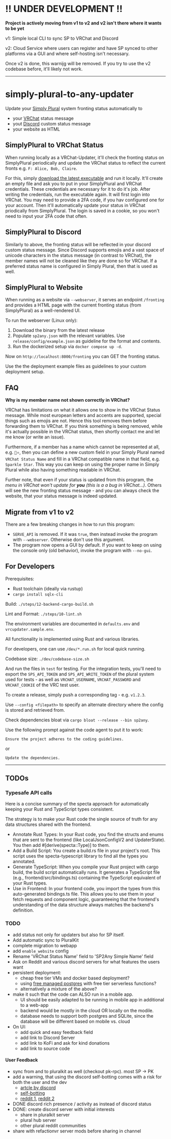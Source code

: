 # !! UNDER DEVELOPMENT !!
**Project is actively moving from v1 to v2 and v2 isn't there where it wants to be yet**

v1: Simple local CLI to sync SP to VRChat and Discord

v2: Cloud Service where users can register and have SP synced to other platforms via a GUI and where self-hosting isn't necessary.

Once v2 is done, this warnijg will be removed. If you try to use the v2 codebase before, it'll likely not work.

----

# simply-plural-to-any-updater

Update your [Simply Plural](https://apparyllis.com/) system fronting status automatically to
* your [VRChat](https://hello.vrchat.com/) status message
* yout [Discord](https://discord.com) custom status message
* your website as HTML

## SimplyPlural to VRChat Status

When running locally as a VRChat-Updater, it'll check the fronting status
on SimplyPlural periodically and update the VRChat status to reflect the current fronts
e.g. `F: Alice, Bob, Claire`.

For this, simply [download the latest executable](https://github.com/GollyTicker/simply-plural-to-any-updater/releases/latest) and run it locally. It'll create an empty file and ask you to put in your SimplyPlural and VRChat credentials.
These credentials are necessary for it to do it's job. After writing the credentials,
run the executable again. It will first login into VRChat. You may need to provide
a 2FA code, if you hav configured one for your account. Then it'll automatically
update your status in VRChat priodically from SimplyPlural. The login is saved in a cookie,
so you won't need to input your 2FA code that often.

## SimplyPlural to Discord

Similarly to above, the fronting status will be reflected in your discord custom status message.
Since Discord supports emojis and a vast space of unicode characters in the status message (in contrast to VRChat),
the member names will not be cleaned like they are done so for VRChat. If a preferred status name is configured in Simply Plural,
then that is used as well.

## SimplyPlural to Website

When running as a website via `--webserver`, it serves an endpoint `/fronting`
and provides a HTML page with the current fronting status (from SimplyPlural)
as a well-rendered UI.

To run the webserver (Linux only):
1. Download the binary from the latest release
2. Populate `sp2any.json` with the relevant variables. Use `release/config/example.json` as guideline for the format and contents.
3. Run the dockerized setup via `docker compose up -d`.

Now on `http://localhost:8000/fronting` you can GET the fronting status.

Use the the deployment example files as guidelines to your custom deployment setup.

## FAQ

**Why is my member name not shown correctly in VRChat?**

VRChat has limitations on what it allows one to show in the VRChat Status message.
While most european letters and accents are supported, special things such as emojis are not.
Hence this tool removes them before forwarding them to VRChat. If you think something is being removed,
while it's actually possible in the VRChat status, then shortly contact me and let me know (or write an issue).

Furthermore, if a member has a name which cannot be represented at all, e.g. `💖⭐`, then you can define a new
custom field in your Simply Plural named `VRChat Status Name` and fill in a VRChat compatible name in that field,
e.g. `Sparkle Star`. This way you can keep on using the proper name in Simply Plural while also having
something readable in VRChat.

Further note, that even if your status is updated from this program, the _menu in VRChat won't update for **you** (this is a a bug in VRChat...)_.
Others will see the new fronting status message - and you can always check the website, that your status message is indeed updated.

## Migrate from v1 to v2

There are a few breaking changes in how to run this program:
* `SERVE_API` is removed. If it was `true`, then instead invoke the program with `--webserver`. Otherwise don't use this argument.
* The program now opens a GUI by default. If you want to keep on using the console only (old behavior), invoke the program with `--no-gui`.

## For Developers

Prerequisites:
* Rust toolchain (ideally via rustup)
* `cargo install sqlx-cli`

Build: `./steps/12-backend-cargo-build.sh`

Lint and Format: `./steps/10-lint.sh`

The environment variables are documented in `defaults.env` and `vrcupdater.sample.env`.

All functionality is implemented using Rust and various libraries.

For developers, one can use `/dev/*.run.sh` for local quick running.

Codebase size: `./dev/codebase-size.sh`

And run the files in `test` for testing. For the integration tests,
you'll need to export the `SPS_API_TOKEN` and `SPS_API_WRITE_TOKEN` of the plural system used for tests - 
as well as `VRCHAT_USERNAME`, `VRCHAT_PASSWORD` and `VRCHAT_COOKIE` of the VRC test user.

To create a release, simply push a corresponding tag - e.g. `v1.2.3`.

Use `--config <filepath>` to specify an alternate directory where the config is stored and retrieved from.

Check dependencies bloat via `cargo bloat --release --bin sp2any`.

Use the following prompt against the code agent to put it to work:
```
Ensure the project adheres to the coding guidelines.
```
or
```
Update the dependencies.
```

---

## TODOs

### Typesafe API calls

Here is a concise summary of the specta approach for automatically keeping your Rust and TypeScript types consistent.

The strategy is to make your Rust code the single source of truth for any data structures shared with the frontend.

* Annotate Rust Types: In your Rust code, you find the structs and enums that are sent to the frontend (like LocalJsonConfigV2 and UpdaterState). You then add #[derive(specta::Type)] to them.
* Add a Build Script: You create a build.rs file in your project's root. This script uses the specta-typescript library to find all the types you annotated.
* Generate TypeScript: When you compile your Rust project with cargo build, the build script automatically runs. It generates a TypeScript file (e.g., frontend/src/bindings.ts) containing the TypeScript equivalent of your Rust types.
* Use in Frontend: In your frontend code, you import the types from this auto-generated bindings.ts file. This allows you to use them in your fetch requests and component logic, guaranteeing that the frontend's understanding of the data structure always matches the backend's definition.

### TODO

* add status not only for updaters but also for SP itself.
* Add automatic sync to PluralKit
* complete migration to webapp
* add `enable_website` config
* Rename 'VRChat Status Name' field to 'SP2Any Simple Name' field
* Ask on Reddit and various discord servers for what features the users want
* persistent deployment:
  * cheap free tier VMs and docker based deployment?
  * using [free managed postgres](https://www.bytebase.com/blog/postgres-hosting-options-pricing-comparison/) with free tier serverless functions?
  * alternatively a mixture of the above?
* make it such that the code can ALSO run in a mobile app.
  * UI should be easily adapted to be running in mobile app in additional to a web-app
  * backend would be mostly in the cloud OR locally on the modile.
  * database needs to support both postgres and SQLite, since the database will be different based on mobile vs. cloud
* On UI:
  * add quick and easy feedback field
  * add link to Discord Server
  * add link to KoFi and ask for kind donations
  * add link to source code

#### User Feedback
* sync from and to pluralkit as well (checkout pk-rpc). most SP -> PK
* add a warning, that using the discord self-botting comes with a risk for both the user and the dev
  * [artcle by discord](https://support.discord.com/hc/en-us/articles/115002192352-Automated-User-Accounts-Self-Bots)
  * [self-botting](https://gist.github.com/nomsi/2684f5692cad5b0ceb52e308631859fd)
  * [reddit 1](https://old.reddit.com/r/Discord_selfbots/comments/t9o5xf/anyone_got_banned/), [reddit 2](https://old.reddit.com/r/discordapp/comments/7nl35v/regarding_the_ban_on_selfbots/)
* DONE discord rich presence / activity as instead of discord status
* DONE: create discord server with initial interests
  * share in pluralkit server
  * plural hub server
  * other plural reddit communities
* share with refactionvr server mods before sharing in channel
